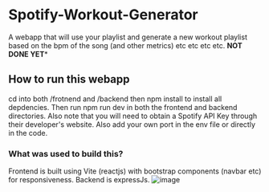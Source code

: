 # Spotify-Workout-Generator
A webapp that will use your playlist and generate a new workout playlist based on the bpm of the song (and other metrics) etc etc etc etc. **NOT DONE YET***
## How to run this webapp
cd into both /frotnend and /backend then npm install to install all depdencies. Then run npm run dev in both the frontend and backend directories. Also note that you will need to obtain a Spotify API Key through their developer's website. Also add your own port in the env file or directly in the code.
### What was used to build this?
Frontend is built using Vite (reactjs) with bootstrap components (navbar etc) for responsiveness. Backend is expressJs.
![image](https://github.com/yujimoto/Spotify-Workout-Generator/assets/139738482/e1ad5f36-86bf-410b-9538-05f5fba98cae)

